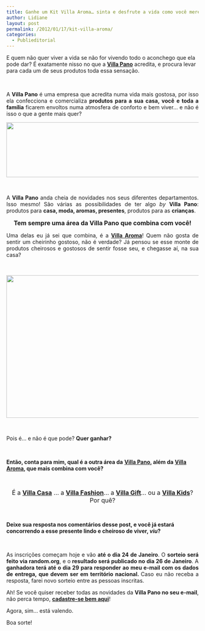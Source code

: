 ```yaml
---
title: Ganhe um Kit Villa Aroma… sinta e desfrute a vida como você merece!
author: Lidiane
layout: post
permalink: /2012/01/17/kit-villa-aroma/
categories:
  - Publieditorial
---
```

E quem não quer viver a vida se não for vivendo todo o aconchego que ela pode dar? É exatamente nisso no que a **<a href="http://villapano.com.br/" target="_blank" rel="noopener noreferrer">Villa Pano</a>** acredita, e procura levar para cada um de seus produtos toda essa sensação.

&nbsp;

<p align="justify">
  A <strong>Villa Pano</strong> é uma empresa que acredita numa vida mais gostosa, por isso ela confecciona e comercializa <strong>produtos para a sua casa, você e toda a família</strong> ficarem envoltos numa atmosfera de conforto e bem viver… e não é isso o que a gente mais quer?
</p>

<!--more-->

<p align="center">
  <a href="http://www.trololodemulher.com.br/?attachment_id=1349" rel="attachment wp-att-1349"><img class="alignnone size-full wp-image-1349" title="Villa Pano" src="http://www.decoracaodacasa.com/blog/wp-content/uploads/2012/01/Villa-Pano.png" alt="" width="600" height="144" /></a>
</p>

&nbsp;

<p align="justify">
  A <strong>Villa Pano</strong> anda cheia de novidades nos seus diferentes departamentos. Isso mesmo! São várias as possibilidades de ter algo <em>by</em> <strong>Villa Pano</strong>: produtos para <strong>casa, moda, aromas, presentes</strong>, produtos para as <strong>crianças</strong>.
</p>

<p align="center">
  <strong><span style="font-size: medium;">Tem sempre uma área da Villa Pano que combina com você!</span></strong>
</p>

<p align="justify">
  Uma delas eu já sei que combina, é a <strong><a href="http://villapano.com.br/produtos/164/shopbrowse" target="_blank" rel="noopener noreferrer">Villa Aroma</a></strong>! Quem não gosta de sentir um cheirinho gostoso, não é verdade? Já pensou se esse monte de produtos cheirosos e gostosos de sentir fosse seu, e chegasse aí, na sua casa?
</p>

&nbsp;

<p align="center">
  <a href="http://www.trololodemulher.com.br/?attachment_id=1346" rel="attachment wp-att-1346"><img class="alignnone size-full wp-image-1346" title="KIT SABONETE VILLA AROMA[2]" src="http://www.decoracaodacasa.com/blog/wp-content/uploads/2012/01/KIT-SABONETE-VILLA-AROMA2.png" alt="" width="600" height="374" /></a>
</p>

&nbsp;

Pois é… e não é que pode? **Quer ganhar?**

&nbsp;

**Então, conta para mim, qual é a outra área da** <a href="http://villapano.com.br/" target="_blank" rel="noopener noreferrer"><strong>Villa Pano</strong></a>**, além da** <a href="http://villapano.com.br/produtos/164/shopbrowse" target="_blank" rel="noopener noreferrer"><strong>Villa Aroma</strong></a>**, que mais combina com você?**

&nbsp;

<p align="center">
  <span style="font-size: medium;">É a <strong><a href="http://villapano.com.br/produtos/139/shopbrowse" target="_blank" rel="noopener noreferrer">Villa Casa</a></strong> … a <strong><a href="http://villapano.com.br/produtos/140/shopbrowse" target="_blank" rel="noopener noreferrer">Villa Fashion</a></strong>… a <strong><a href="http://villapano.com.br/produtos/165/shopbrowse" target="_blank" rel="noopener noreferrer">Villa Gift</a></strong>… ou a <strong><a href="http://villapano.com.br/produtos/171/shopbrowse" target="_blank" rel="noopener noreferrer">Villa Kids</a></strong>? Por quê?</span>
</p>

&nbsp;

**Deixe sua resposta nos comentários desse post, e você já estará concorrendo a esse presente lindo e cheiroso de viver, _viu_?**

&nbsp;

<p align="justify">
  As inscrições começam hoje e vão <strong>até o dia 24 de Janeiro</strong>. O <strong>sorteio será feito via random.org</strong>, e o<strong> resultado será publicado no dia 26 de Janeiro</strong>. A <strong>ganhadora terá até o dia 29 para responder ao meu e-mail com os dados de entrega, que devem ser em território nacional. </strong>Caso eu não receba a resposta, farei novo sorteio entre as pessoas inscritas.
</p>

<p align="justify">
  Ah! Se você quiser receber todas as novidades da <strong>Villa Pano no seu e-mail</strong>, não perca tempo, <strong><a href="http://villapano.blogspot.com/p/receba-nossa-news.html" target="_blank" rel="noopener noreferrer">cadastre-se bem aqui</a></strong>!
</p>

<p align="justify">
  Agora, sim… está valendo.
</p>

<p align="justify">
  Boa sorte!
</p>